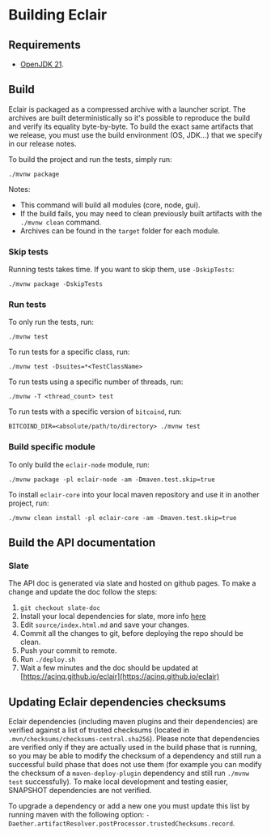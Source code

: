# Building Eclair

## Requirements

- [OpenJDK 21](https://adoptium.net/temurin/releases/?package=jdk&version=21).

## Build

Eclair is packaged as a compressed archive with a launcher script. The archives are built deterministically
so it's possible to reproduce the build and verify its equality byte-by-byte. To build the exact same artifacts
that we release, you must use the build environment (OS, JDK...) that we specify in our release notes.

To build the project and run the tests, simply run:

```shell
./mvnw package
```

Notes:

- This command will build all modules (core, node, gui).
- If the build fails, you may need to clean previously built artifacts with the `./mvnw clean` command.
- Archives can be found in the `target` folder for each module.

### Skip tests

Running tests takes time. If you want to skip them, use `-DskipTests`:

```shell
./mvnw package -DskipTests
```

### Run tests

To only run the tests, run:

```shell
./mvnw test
```

To run tests for a specific class, run:

```shell
./mvnw test -Dsuites=*<TestClassName>
```

To run tests using a specific number of threads, run:

```shell
./mvnw -T <thread_count> test
```

To run tests with a specific version of `bitcoind`, run:

```shell
BITCOIND_DIR=<absolute/path/to/directory> ./mvnw test
```

### Build specific module

To only build the `eclair-node` module, run:

```shell
./mvnw package -pl eclair-node -am -Dmaven.test.skip=true
```

To install `eclair-core` into your local maven repository and use it in another project, run:

```shell
./mvnw clean install -pl eclair-core -am -Dmaven.test.skip=true
```

## Build the API documentation

### Slate

The API doc is generated via slate and hosted on github pages. To make a change and update the doc follow the steps:

1. `git checkout slate-doc`
2. Install your local dependencies for slate, more info [here](https://github.com/lord/slate#getting-started-with-slate)
3. Edit `source/index.html.md` and save your changes.
4. Commit all the changes to git, before deploying the repo should be clean.
5. Push your commit to remote.
6. Run `./deploy.sh`
7. Wait a few minutes and the doc should be updated at [https://acinq.github.io/eclair](https://acinq.github.io/eclair)

## Updating Eclair dependencies checksums

Eclair dependencies (including maven plugins and their dependencies) are verified against a list of trusted checksums (located in `.mvn/checksums/checksums-central.sha256`).
Please note that dependencies are verified only if they are actually used in the build phase that is running, so you may be able to modify the checksum of a dependency 
and still run a successful build phase that does not use them (for example you can modify the checksum of a `maven-deploy-plugin` dependency and still run `./mvnw test` successfully).
To make local development and testing easier, SNAPSHOT dependencies are not verified.

To upgrade a dependency or add a new one you must update this list by running maven with the following option: `-Daether.artifactResolver.postProcessor.trustedChecksums.record`.
